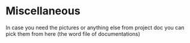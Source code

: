 # Miscellaneous

In case you need the pictures or anything else from project doc you can pick them from here (the word file of documentations)
